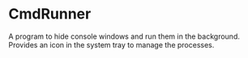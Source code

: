 # CmdRunner
A program to hide console windows and run them in the background. Provides an icon in the system tray to manage the processes.
